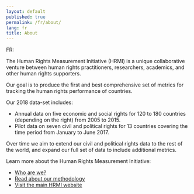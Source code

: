 ```yaml
---
layout: default
published: true
permalink: /fr/about/
lang: fr
title: About
---
```


FR:

The Human Rights Measurement Initiative (HRMI) is a unique collaborative venture between human rights practitioners, researchers, academics, and other human rights supporters.

Our goal is to produce the first and best comprehensive set of metrics for tracking the human rights performance of countries.

Our 2018 data-set includes:
* Annual data on five economic and social rights for 120 to 180 countries (depending on the right) from 2005 to 2015.
* Pilot data on seven civil and political rights for 13 countries covering the time period from January to June 2017.

Over time we aim to extend our civil and political rights data to the rest of the world, and expand our full set of data to include additional metrics.

Learn more about the Human Rights Measurement Initiative:

* [Who are we?](https://humanrightsmeasurement.org/about-hrmi/the-team/)
* [Read about our methodology](https://humanrightsmeasurement.org/methodology/overview/)
* [Visit the main HRMI website](https://humanrightsmeasurement.org)
